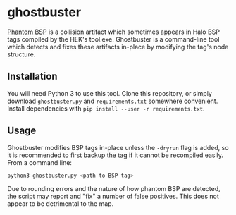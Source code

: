 # ghostbuster

[Phantom BSP][1] is a collision artifact which sometimes appears in Halo BSP tags compiled by the HEK's tool.exe. Ghostbuster is a command-line tool which detects and fixes these artifacts in-place by modifying the tag's node structure.

## Installation
You will need Python 3 to use this tool. Clone this repository, or simply download `ghostbuster.py` and `requirements.txt` somewhere convenient. Install dependencies with `pip install --user -r requirements.txt`.

## Usage
Ghostbuster modifies BSP tags in-place unless the `-dryrun` flag is added, so it is recommended to first backup the tag if it cannot be recompiled easily. From a command line:

```sh
python3 ghostbuster.py <path to BSP tag>
```

Due to rounding errors and the nature of how phantom BSP are detected, the script may report and "fix" a number of false positives. This does not appear to be detrimental to the map.

[1]: https://c20.reclaimers.net/h1/tags/scenario_structure_bsp/#phantom-bsp

